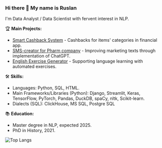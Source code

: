 ### Hi there 👋 My name is Ruslan 

I'm Data Analyst / Data Scientist with fervent interest in NLP.

🏆 **Main Projects:**
- [Smart Cashback System](https://github.com/AlexStr94/finodays) - Cashbacks for items' categories in financial app.
- [SMS-creator for Pharm company](https://github.com/GoodchildTrevor/Pharm_SMS_creator_with_ChatGPT) - Improving marketing texts through implementation of ChatGPT.
- [English Exercise Generator](https://github.com/GoodchildTrevor/English_Exercise_Generator) - Supporting language learning with automated exercises.

🛠️ **Skills:**
- Languages: Python, SQL, HTML.
- Main Frameworks/Libraries (Python): Django, Streamlit, Keras, TensorFlow, PyTorch, Pandas, DuckDB, spaCy, nltk, Scikit-learn.
- Dialects (SQL): ClickHouse, MS SQL, Postgre SQL

📚 **Education:**
- Master degree in NLP, expected 2025.
- PhD in History, 2021.

![Top Langs](https://github-readme-stats.vercel.app/api/top-langs/?username=GoodchildTrevor&size_weight=0.5&count_weight=0.5)
<!--
**GoodchildTrevor/GoodchildTrevor** is a ✨ _special_ ✨ repository because its `README.md` (this file) appears on your GitHub profile.

Here are some ideas to get you started:

- 🔭 I’m currently working on ...
- 🌱 I’m currently learning ...
- 👯 I’m looking to collaborate on ...
- 🤔 I’m looking for help with ...
- 💬 Ask me about ...
- 📫 How to reach me: ...
- 😄 Pronouns: ...
- ⚡ Fun fact: ...
-->
